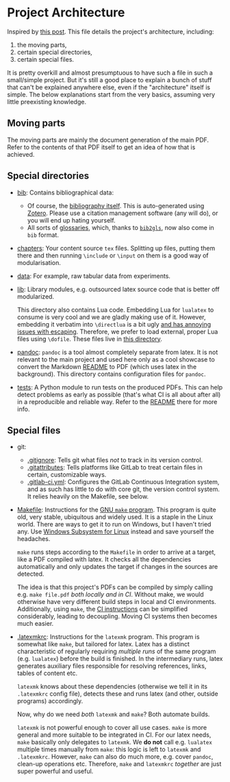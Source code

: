 # Project Architecture

Inspired by [this post](https://web.archive.org/web/20210208124935/https://news.ycombinator.com/item?id=26048784).
This file details the project's architecture, including:

1. the moving parts,
2. certain special directories,
3. certain special files.

It is pretty overkill and almost presumptuous to have such a file in such a small/simple project.
But it's still a good place to explain a bunch of stuff that can't be explained anywhere else,
even if the "architecture" itself is simple.
The below explanations start from the very basics, assuming very little preexisting knowledge.

## Moving parts

The moving parts are mainly the document generation of the main PDF.
Refer to the contents of that PDF itself to get an idea of how that is achieved.

## Special directories

- [bib](bib/): Contains bibliographical data:
  - Of course, the [bibliography itself](bib/bibliography.bib).
    This is auto-generated using [Zotero](https://www.zotero.org/).
    Please use a citation management software (any will do), or you will end up hating yourself.
  - All sorts of [glossaries](bib/glossaries/), which, thanks to [`bib2gls`](https://ctan.org/pkg/bib2gls), now also come in `bib` format.
- [chapters](chapters/): Your content source `tex` files.
  Splitting up files, putting them there and then running `\include` or `\input` on them is a good way of modularisation.
- [data](data/): For example, raw tabular data from experiments.
- [lib](lib/): Library modules, e.g. outsourced latex source code that is better off modularized.

  This directory also contains Lua code.
  Embedding Lua for `lualatex` to consume is very cool and we are gladly making use of it.
  However, embedding it verbatim into `\directlua` is a bit ugly [and has annoying issues with escaping](https://web.archive.org/web/20210208133949if_/https://www.overleaf.com/learn/latex/Articles/An_Introduction_to_LuaTeX_(Part_2):_Understanding_%5Cdirectlua).
  Therefore, we prefer to load external, proper Lua files using `\dofile`.
  These files live in [this directory](lib/lua/).
- [pandoc](pandoc/): `pandoc` is a tool almost completely separate from latex.
  It is not relevant to the main project and used here only as a cool showcase to convert the Markdown [README](README.md) to PDF (which uses latex in the background).
  This directory contains configuration files for `pandoc`.
- [tests](tests/): A Python module to run tests on the produced PDFs.
  This can help detect problems as early as possible (that's what CI is all about after all) in a reproducible and reliable way.
  Refer to the [README](tests/README.md) there for more info.

## Special files

- git:
  - [.gitignore](.gitignore): Tells git what files *not* to track in its version control.
  - [.gitattributes](.gitattributes): Tells platforms like GitLab to treat certain files in certain, customizable ways.
  - [.gitlab-ci.yml](.gitlab-ci.yml): Configures the GitLab Continuous Integration system, and as such has little to do with core git, the version control system.
    It relies heavily on the Makefile, see below.
- [Makefile](Makefile): Instructions for the [GNU `make` program](https://www.gnu.org/software/make/).
  This program is quite old, very stable, ubiquitous and widely used.
  It is a staple in the Linux world.
  There are ways to get it to run on Windows, but I haven't tried any.
  Use [Windows Subsystem for Linux](https://docs.microsoft.com/en-us/windows/wsl/install-win10) instead and save yourself the headaches.

  `make` runs steps according to the `Makefile` in order to arrive at a target, like a PDF compiled with latex.
  It checks all the dependencies automatically and only updates the target if changes in the sources are detected.

  The idea is that this project's PDFs can be compiled by simply calling e.g. `make file.pdf` *both locally and in CI*.
  Without make, we would otherwise have very different build steps in local and CI environments.
  Additionally, using `make`, the [CI instructions](.gitlab-ci.yml) can be simplified considerably, leading to decoupling.
  Moving CI systems then becomes much easier.
- [.latexmkrc](.latexmkrc): Instructions for the `latexmk` program.
  This program is somewhat like `make`, but tailored for latex.
  Latex has a distinct characteristic of regularly requiring *multiple runs* of the same program (e.g. `lualatex`) before the build is finished.
  In the intermediary runs, latex generates auxiliary files responsible for resolving references, links, tables of content etc.

  `latexmk` knows about these dependencies (otherwise we tell it in its `.latexmkrc` config file), detects these and runs latex (and other, outside programs) accordingly.

  Now, why do we need *both* `latexmk` and `make`?
  Both automate builds.

  `latexmk` is not powerful enough to cover all use cases.
  `make` is more general and more suitable to be integrated in CI.
  For our latex needs, `make` basically only delegates to `latexmk`.
  We **do not** call e.g. `lualatex` multiple times manually from `make`: this logic is left to `latexmk` and `.latexmkrc`.
  However, `make` can also do much more, e.g. cover `pandoc`, clean-up operations etc.
  Therefore, `make` and `latexmkrc` *together* are just super powerful and useful.
